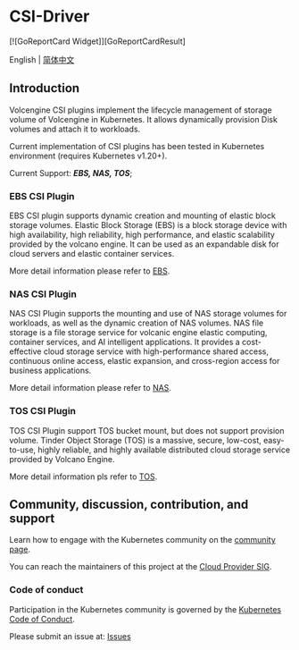 # CSI-Driver

[![GoReportCard Widget]][GoReportCardResult]

English | [简体中文](./README-zh_CN.md)

## Introduction
Volcengine CSI plugins implement the lifecycle management of storage volume of Volcengine in Kubernetes. It allows dynamically provision Disk
volumes and attach it to workloads.

Current implementation of CSI plugins has been tested in Kubernetes environment (requires Kubernetes v1.20+).

Current Support: ***EBS, NAS, TOS***;

### EBS CSI Plugin

EBS CSI plugin supports dynamic creation and mounting of elastic block storage volumes. Elastic Block Storage (EBS) is a block storage device with high availability, high reliability, high performance, and elastic scalability provided by the volcano engine. It can be used as an expandable disk for cloud servers and elastic container services.

More detail information please refer to [EBS](./example/ebs/README.md).

### NAS CSI Plugin

NAS CSI Plugin supports the mounting and use of NAS storage volumes for workloads, as well as the dynamic creation of NAS volumes. NAS file storage is a file storage service for volcanic engine elastic computing, container services, and AI intelligent applications. It provides a cost-effective cloud storage service with high-performance shared access, continuous online access, elastic expansion, and cross-region access for business applications.

More detail information please refer to [NAS](./example/nas/README.md).

### TOS CSI Plugin

TOS CSI Plugin support TOS bucket mount, but does not support provision volume. Tinder Object Storage (TOS) is a massive, secure, low-cost, easy-to-use, highly reliable, and highly available distributed cloud storage service provided by Volcano Engine.

More detail information pls refer to [TOS](./example/tos/README.md).

## Community, discussion, contribution, and support

Learn how to engage with the Kubernetes community on the [community page](https://kubernetes.io/community/).

You can reach the maintainers of this project at the [Cloud Provider SIG](https://github.com/kubernetes/community/tree/master/sig-cloud-provider).

### Code of conduct

Participation in the Kubernetes community is governed by the [Kubernetes Code of Conduct](code-of-conduct.md).

Please submit an issue at: [Issues](https://github.com/volcengine/volcengine-csi-driver/issues)
